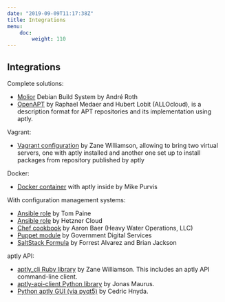 ```yaml
---
date: "2019-09-09T11:17:38Z"
title: Integrations
menu:
    doc:
        weight: 110
---
```


Integrations
------------

Complete solutions:

- [Molior](https://github.com/molior-dbs/molior) Debian Build System by
André Roth
- [OpenAPT](https://github.com/allocloud/openapt) by Raphael Medaer and Hubert Lobit (ALLOcloud),
is a description format for APT repositories and its implementation using aptly.

Vagrant:

- [Vagrant configuration](https://github.com/sepulworld/aptly-vagrant) by
Zane Williamson, allowing to bring two virtual servers, one with aptly installed
and another one set up to install packages from repository published by aptly

Docker:

- [Docker container](https://github.com/mikepurvis/aptly-docker) with aptly inside by Mike Purvis

With configuration management systems:

- [Ansible role](https://github.com/aioue/ansible-role-aptly) by Tom Paine
- [Ansible role](https://github.com/hetznercloud/ansible-role-aptly) by Hetzner Cloud
- [Chef cookbook](https://github.com/hw-cookbooks/aptly) by Aaron Baer
(Heavy Water Operations, LLC)
- [Puppet module](https://github.com/alphagov/puppet-aptly) by
Government Digital Services
- [SaltStack Formula](https://github.com/saltstack-formulas/aptly-formula) by
Forrest Alvarez and Brian Jackson

aptly API:

- [aptly_cli Ruby library](https://github.com/sepulworld/aptly_cli) by Zane Williamson.
This includes an aptly API command-line client.
- [aptly-api-client Python library](https://github.com/gopythongo/aptly-api-client) by Jonas Maurus.
- [Python aptly GUI (via pyqt5)](https://github.com/chnyda/python-aptly-gui) by Cedric Hnyda.

